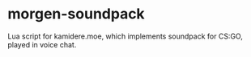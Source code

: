 # morgen-soundpack
Lua script for kamidere.moe, which implements soundpack for CS:GO, played in voice chat.
